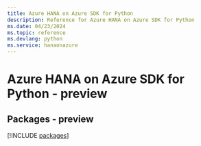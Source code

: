 ```yaml
---
title: Azure HANA on Azure SDK for Python
description: Reference for Azure HANA on Azure SDK for Python
ms.date: 04/23/2024
ms.topic: reference
ms.devlang: python
ms.service: hanaonazure
---
```

# Azure HANA on Azure SDK for Python - preview
## Packages - preview
[!INCLUDE [packages](hana-on-azure-index.md)]